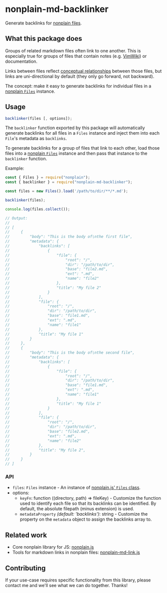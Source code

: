 # nonplain-md-backlinker

Generate backlinks for [nonplain files](https://github.com/nonplain/nonplain.js#what-a-nonplain-file-is).

## What this package does

Groups of related markdown files often link to one another. This is especially true for groups of files that contain notes (e.g. [VimWiki](https://vimwiki.github.io/)) or documentation.

Links between files reflect [conceptual relationships](https://jaredgorski.org/notes/linking-notes-by-title-promotes-conceptual-cohesion) between those files, but links are uni-directional by default (they only go forward, not backward).

The concept: make it easy to generate backlinks for individual files in a [nonplain `Files`](https://github.com/nonplain/nonplain.js#parsing-nonplain-files) instance.

## Usage

```js
backlinker(files [, options]);
```

The `backlinker` function exported by this package will automatically generate backlinks for all files in a `Files` instance and inject them into each `File`'s metadata as `backlinks`.

To generate backlinks for a group of files that link to each other, load those files into a [nonplain `Files`](https://github.com/nonplain/nonplain.js) instance and then pass that instance to the `backlinker` function.

Example:

```js
const { Files } = require("nonplain");
const { backlinker } = require("nonplain-md-backlinker");

const files = new Files().load('/path/to/dir/**/*.md');

backlinker(files);

console.log(files.collect());

// Output:
//
// [
//     {
//         "body": "This is the body of\nthe first file",
//         "metadata": {
//             "backlinks": [
//                 {
//                     "file": {
//                         "root": "/",
//                         "dir": "/path/to/dir",
//                         "base": "file2.md",
//                         "ext": ".md",
//                         "name": "file2"
//                     },
//                     "title": "My file 2"
//                 }
//             ],
//             "file": {
//                 "root": "/",
//                 "dir": "/path/to/dir",
//                 "base": "file1.md",
//                 "ext": ".md",
//                 "name": "file1"
//             },
//             "title": "My file 1"
//         }
//     },
//     {
//         "body": "This is the body of\nthe second file",
//         "metadata": {
//             "backlinks": [
//                 {
//                     "file": {
//                         "root": "/",
//                         "dir": "/path/to/dir",
//                         "base": "file1.md",
//                         "ext": ".md",
//                         "name": "file1"
//                     },
//                     "title": "My file 1"
//                 }
//             ],
//             "file": {
//                 "root": "/",
//                 "dir": "/path/to/dir",
//                 "base": "file2.md",
//                 "ext": ".md",
//                 "name": "file2"
//             },
//             "title": "My file 2",
//         }
//     }
// ]
```

### API

- `files`: `Files` instance - An instance of [nonplain.js' `Files` class](https://github.com/nonplain/nonplain.js#parsing-nonplain-files).
- options:
  - `keyFn`: function ((directory, path) => fileKey) - Customize the function used to identify each file so that its backlinks can be identified. By default, the absolute filepath (minus extension) is used.
  - `metadataProperty` _(default: 'backlinks')_: string - Customize the property on the `metadata` object to assign the backlinks array to.

## Related work

- Core nonplain library for JS: [nonplain.js](https://github.com/nonplain/nonplain.js)
- Tools for markdown links in nonplain files: [nonplain-md-link.js](https://github.com/nonplain/nonplain-md-link.js)

## Contributing

If your use-case requires specific functionality from this library, please contact me and we'll see what we can do together. Thanks!

